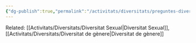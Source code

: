 ```yaml
---
{"dg-publish":true,"permalink":"/activitats/diversitats/preguntes-diversitats/significat-pansexual/"}
---
```


Related: [[Activitats/Diversitats/Diversitat Sexual\|Diversitat Sexual]], [[Activitats/Diversitats/Diversitat de gènere\|Diversitat de gènere]]
